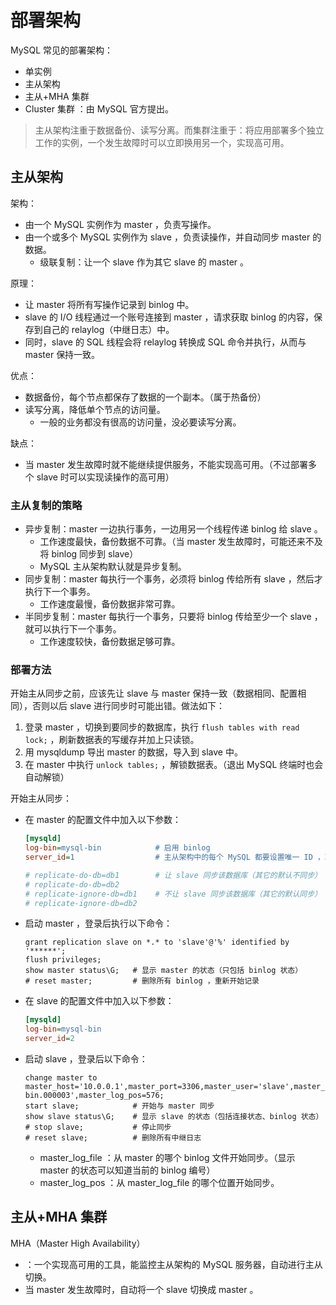 # 部署架构

MySQL 常见的部署架构：
- 单实例
- 主从架构
- 主从+MHA 集群
- Cluster 集群 ：由 MySQL 官方提出。

> 主从架构注重于数据备份、读写分离。而集群注重于：将应用部署多个独立工作的实例，一个发生故障时可以立即换用另一个，实现高可用。

## 主从架构

架构：
- 由一个 MySQL 实例作为 master ，负责写操作。
- 由一个或多个 MySQL 实例作为 slave ，负责读操作，并自动同步 master 的数据。
  - 级联复制：让一个 slave 作为其它 slave 的 master 。

原理：
- 让 master 将所有写操作记录到 binlog 中。
- slave 的 I/O 线程通过一个账号连接到 master ，请求获取 binlog 的内容，保存到自己的 relaylog（中继日志）中。
- 同时，slave 的 SQL 线程会将 relaylog 转换成 SQL 命令并执行，从而与 master 保持一致。

优点：
- 数据备份，每个节点都保存了数据的一个副本。（属于热备份）
- 读写分离，降低单个节点的访问量。
  - 一般的业务都没有很高的访问量，没必要读写分离。

缺点：
- 当 master 发生故障时就不能继续提供服务，不能实现高可用。（不过部署多个 slave 时可以实现读操作的高可用）

### 主从复制的策略

- 异步复制：master 一边执行事务，一边用另一个线程传递 binlog 给 slave 。
  - 工作速度最快，备份数据不可靠。（当 master 发生故障时，可能还来不及将 binlog 同步到 slave）
  - MySQL 主从架构默认就是异步复制。
- 同步复制：master 每执行一个事务，必须将 binlog 传给所有 slave ，然后才执行下一个事务。
  - 工作速度最慢，备份数据非常可靠。
- 半同步复制：master 每执行一个事务，只要将 binlog 传给至少一个 slave ，就可以执行下一个事务。
  - 工作速度较快，备份数据足够可靠。

### 部署方法

开始主从同步之前，应该先让 slave 与 master 保持一致（数据相同、配置相同），否则以后 slave 进行同步时可能出错。做法如下：
1. 登录 master ，切换到要同步的数据库，执行 `flush tables with read lock;` ，刷新数据表的写缓存并加上只读锁。
2. 用 mysqldump 导出 master 的数据，导入到 slave 中。
3. 在 master 中执行 `unlock tables;` ，解锁数据表。（退出 MySQL 终端时也会自动解锁）

开始主从同步：
- 在 master 的配置文件中加入以下参数：
    ```ini
    [mysqld]
    log-bin=mysql-bin            # 启用 binlog
    server_id=1                  # 主从架构中的每个 MySQL 都要设置唯一 ID ，取值为正整数
    
    # replicate-do-db=db1        # 让 slave 同步该数据库（其它的默认不同步）
    # replicate-do-db=db2
    # replicate-ignore-db=db1    # 不让 slave 同步该数据库（其它的默认同步）
    # replicate-ignore-db=db2
    ```
- 启动 master ，登录后执行以下命令：
    ```
    grant replication slave on *.* to 'slave'@'%' identified by '******';
    flush privileges;
    show master status\G;   # 显示 master 的状态（只包括 binlog 状态）
    # reset master;         # 删除所有 binlog ，重新开始记录
    ```
- 在 slave 的配置文件中加入以下参数：
    ```ini
    [mysqld]
    log-bin=mysql-bin
    server_id=2
    ```
- 启动 slave ，登录后以下命令：
    ```
    change master to master_host='10.0.0.1',master_port=3306,master_user='slave',master_password='******',master_log_file='mysql-bin.000003',master_log_pos=576;
    start slave;            # 开始与 master 同步
    show slave status\G;    # 显示 slave 的状态（包括连接状态、binlog 状态）
    # stop slave;           # 停止同步
    # reset slave;          # 删除所有中继日志
    ```
    - master_log_file ：从 master 的哪个 binlog 文件开始同步。（显示 master 的状态可以知道当前的 binlog 编号）
    - master_log_pos ：从 master_log_file 的哪个位置开始同步。

## 主从+MHA 集群

MHA（Master High Availability）
- ：一个实现高可用的工具，能监控主从架构的 MySQL 服务器，自动进行主从切换。
- 当 master 发生故障时，自动将一个 slave 切换成 master 。
